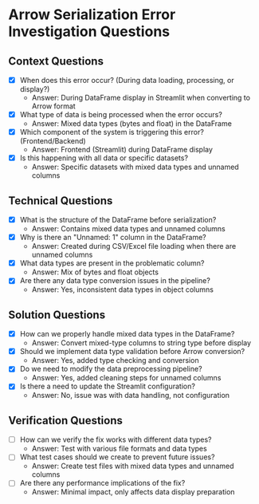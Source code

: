 # Arrow Serialization Error Investigation Questions

## Context Questions
- [x] When does this error occur? (During data loading, processing, or display?)
  - Answer: During DataFrame display in Streamlit when converting to Arrow format
- [x] What type of data is being processed when the error occurs?
  - Answer: Mixed data types (bytes and float) in the DataFrame
- [x] Which component of the system is triggering this error? (Frontend/Backend)
  - Answer: Frontend (Streamlit) during DataFrame display
- [x] Is this happening with all data or specific datasets?
  - Answer: Specific datasets with mixed data types and unnamed columns

## Technical Questions
- [x] What is the structure of the DataFrame before serialization?
  - Answer: Contains mixed data types and unnamed columns
- [x] Why is there an "Unnamed: 1" column in the DataFrame?
  - Answer: Created during CSV/Excel file loading when there are unnamed columns
- [x] What data types are present in the problematic column?
  - Answer: Mix of bytes and float objects
- [x] Are there any data type conversion issues in the pipeline?
  - Answer: Yes, inconsistent data types in object columns

## Solution Questions
- [x] How can we properly handle mixed data types in the DataFrame?
  - Answer: Convert mixed-type columns to string type before display
- [x] Should we implement data type validation before Arrow conversion?
  - Answer: Yes, added type checking and conversion
- [x] Do we need to modify the data preprocessing pipeline?
  - Answer: Yes, added cleaning steps for unnamed columns
- [x] Is there a need to update the Streamlit configuration?
  - Answer: No, issue was with data handling, not configuration

## Verification Questions
- [ ] How can we verify the fix works with different data types?
  - Answer: Test with various file formats and data types
- [ ] What test cases should we create to prevent future issues?
  - Answer: Create test files with mixed data types and unnamed columns
- [ ] Are there any performance implications of the fix?
  - Answer: Minimal impact, only affects data display preparation 